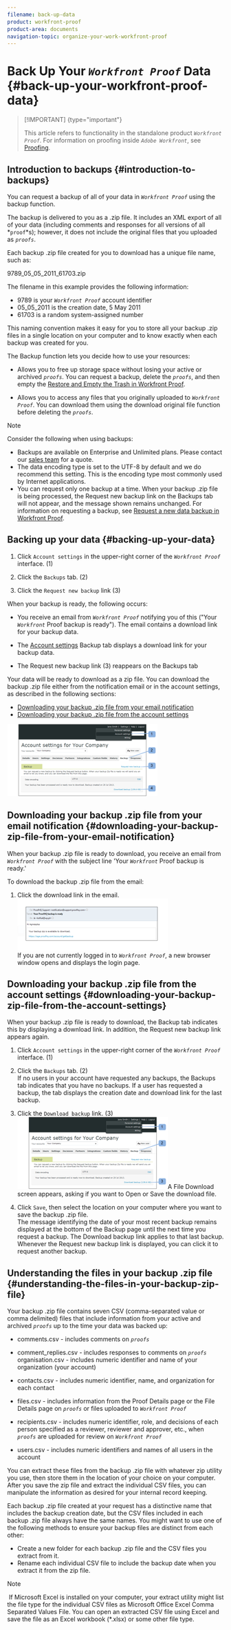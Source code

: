```yaml
---
filename: back-up-data
product: workfront-proof
product-area: documents
navigation-topic: organize-your-work-workfront-proof
---
```




# Back Up Your *`Workfront Proof`* Data {#back-up-your-workfront-proof-data}



>[!IMPORTANT] {type="important"}
>
>This article refers to functionality in the standalone product *`Workfront Proof`*. For information on proofing inside *`Adobe Workfront`*, see [Proofing](_proofing.md).




## Introduction to backups {#introduction-to-backups}

You can request a backup of all of your data in *`Workfront Proof`* using the backup function. &nbsp;


The backup is delivered to you as a .zip file. It includes an XML export of all of your data (including comments and responses for all versions of all *`proof`*s); however, it does not include the original files that you uploaded as *`proofs`*.


Each backup .zip file created for you to download has a unique file name, such as:


9789_05_05_2011_61703.zip


The filename in this example provides the following information:



* 9789 is your *`Workfront Proof`* account identifier
* 05_05_2011 is the creation date, 5 May 2011
* 61703 is a random system-assigned number


This naming convention makes it easy for you to store all your backup .zip files in a single location on your computer and to know exactly when each backup was created for you.


The Backup function lets you decide how to use your resources:



* Allows you to free up storage space without losing your active or archived *`proofs`*. You can request a backup, delete the *`proofs`*, and then empty the [Restore and Empty the Trash in Workfront Proof](restore-and-empty-trash.md).

* Allows you to access any files that you originally uploaded to *`Workfront Proof`*. You can download them using the download original file function before deleting the *`proofs`*.





>[!NOTE]
>
>Consider the following when using backups: 
>
>
>
>* Backups are available on Enterprise and Unlimited plans. Please contact our [sales team](mailto:sales@proofhq.com) for a quote. 
>* The data encoding type is set to the UTF-8 by default and we do recommend this setting. This is the encoding type most commonly used by Internet applications. 
>* You can request only one backup at a time. When your backup .zip file is being processed, the Request new backup link on the Backups tab will not appear, and the message shown remains unchanged. For information on requesting a backup, see [Request a new data backup in Workfront Proof](request-new-data-backup-in-wp.md). 
>
>





## Backing up your data {#backing-up-your-data}




1. Click `Account settings` in the upper-right corner of the *`Workfront Proof`* interface. (1)

1. Click the `Backups` tab.&nbsp;(2)
1. Click the `Request new backup` link (3)


When your backup is ready, the following occurs:



* You receive an email from *`Workfront Proof`* notifying you of this ("Your *`Workfront`* Proof backup is ready"). The email contains a download link for your backup data.

* The [Account settings](https://support.workfront.com/hc/en-us/sections/115000912147-Account-settings) Backup tab displays a download link for your backup data.
* The Request new backup link (3) reappears on the Backups tab


Your data will be ready to download as a zip file. You can download the backup .zip file either from the notification email or in the account settings, as described in the following sections:



* [Downloading your backup .zip file from your email notification](#download-your-backup-zip-file-from-your-email-notification) 
* [Downloading your backup .zip file from the account settings](#download-your-backup-zip-file-from-the-account-settings) 


![Request_Backup.png](assets/request-backup-350x167.png)




## Downloading your backup .zip file from your email notification {#downloading-your-backup-zip-file-from-your-email-notification}

When your backup .zip file is ready to download, you receive an email from *`Workfront Proof`* with the subject line 'Your *`Workfront`* Proof backup is ready.'


To download the backup .zip file from the email:



1. Click the download link in the email.  
   ![Backup_mail.png](assets/backup-mail-350x120.png)  
   If you are not currently logged in to *`Workfront Proof`*, a new browser window opens and displays the login page.





## Downloading your backup .zip file from the account settings {#downloading-your-backup-zip-file-from-the-account-settings}

When your backup .zip file is ready to download, the Backup tab indicates this by displaying a download link. In addition, the Request new backup link appears again.



1. Click `Account settings` in the upper-right corner of the *`Workfront Proof`* interface. (1)

1. Click the `Backups` tab.&nbsp;(2)  
   If no users in your account have requested any backups, the Backups tab indicates that you have no backups. If a user has requested a backup, the tab&nbsp;displays the creation date and download link for the last backup.

1. Click the `Download backup` link. (3)  
   ![Download_Backup.png](assets/download-backup-350x167.png)A File Download screen appears, asking if you want to Open or Save the download file.

1. Click `Save`, then select the location on your computer where you want to save the backup .zip file.  
   The message identifying the date of your most recent backup remains displayed at the bottom of the Backup page until the next time you request a backup. The Download backup link applies to that last backup. Whenever the Request new backup link is displayed, you can click it to request another backup.





## Understanding the files in your backup .zip file {#understanding-the-files-in-your-backup-zip-file}

Your backup .zip file contains seven CSV (comma-separated value or comma delimited) files that include information from your active and archived *`proofs`* up to the time your data was backed up:



* comments.csv - includes comments on *`proofs`*
* comment_replies.csv - includes responses to comments on *`proofs`* organisation.csv - includes numeric identifier and name of your organization (your account)
* contacts.csv - includes numeric identifier, name, and organization for each contact
* files.csv - includes information from the Proof Details page or the File Details page on *`proofs`* or files uploaded to *`Workfront Proof`*

* recipients.csv - includes numeric identifier, role, and decisions of each person specified as a reviewer, reviewer and approver, etc., when *`proofs`* are uploaded for review on *`Workfront Proof`*

* users.csv - includes numeric identifiers and names of all users in the account


You can extract these files from the backup .zip file with whatever zip utility you use, then store them in the location of your choice on your computer. After you save the zip file and extract the individual CSV files, you can manipulate the information as desired for your internal record keeping.


Each backup .zip file created at your request has a distinctive name that includes the backup creation date, but the CSV files included in each backup .zip file always have the same names. You might want to use one of the following methods to ensure your backup files are distinct from each other:



* Create a new folder for each backup .zip file and the CSV files you extract from it.
* Rename each individual CSV file to include the backup date when you extract it from the zip file.




>[!NOTE]
>
>&nbsp;If Microsoft Excel is installed on your computer, your extract utility might list the file type for the individual CSV files as Microsoft Office Excel Comma Separated Values File.&nbsp;You can open an extracted CSV file using Excel and save the file as an Excel workbook (&#42;.xlsx) or some other file type.


